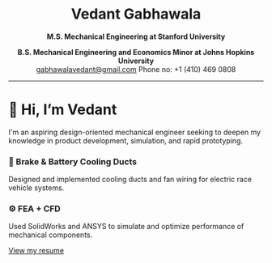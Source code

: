 <div align="center">

# Vedant Gabhawala  
**M.S. Mechanical Engineering at Stanford University** 

**B.S. Mechanical Engineering and Economics Minor at Johns Hopkins University**  
[gabhawalavedant@gmail.com](mailto:gabhawalavedant@gmail.com)  Phone no: +1 (410) 469 0808  



</div>

---

# 👋 Hi, I’m Vedant

I'm an aspiring design-oriented mechanical engineer seeking to deepen my knowledge in product development, simulation, and rapid prototyping.
### 🛞 Brake & Battery Cooling Ducts
Designed and implemented cooling ducts and fan wiring for electric race vehicle systems.

### ⚙️ FEA + CFD
Used SolidWorks and ANSYS to simulate and optimize performance of mechanical components.


[View my resume](resume.pdf)
